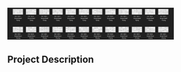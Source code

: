 <img src="https://github.com/Bsktrrl/Bsktrrl.github.io/blob/main/images/BingoGenerator/BingoBoards.jpg" width="75%"/><br>

## Project Description
